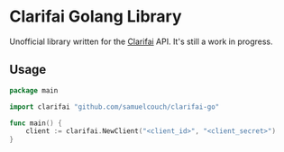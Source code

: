 # Clarifai Golang Library

Unofficial library written for the [Clarifai](http://www.clarifai.com) API. It's still a work in progress.

## Usage
```go
package main

import clarifai "github.com/samuelcouch/clarifai-go"

func main() {
	client := clarifai.NewClient("<client_id>", "<client_secret>")
}
```

